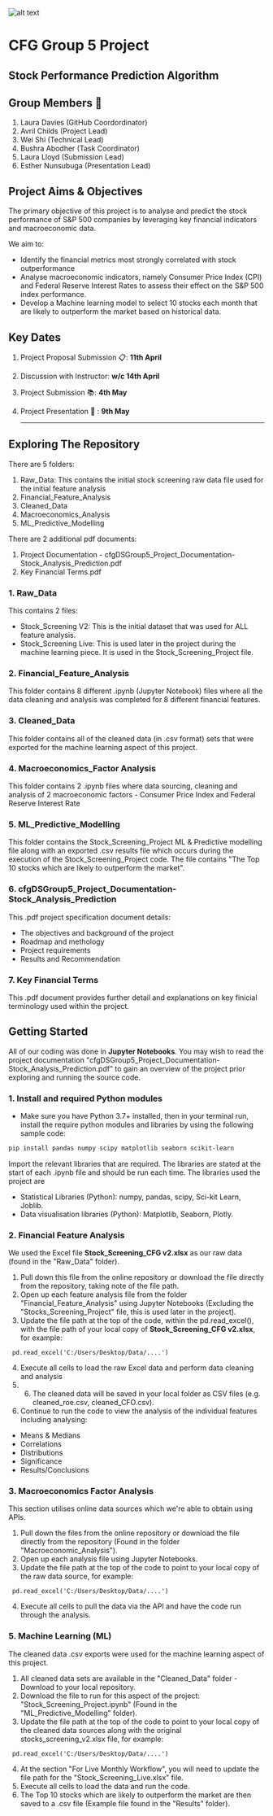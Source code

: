 ![alt text](https://codefirstgirls.com/wp-content/uploads/2022/04/CFGDegree-Logo-2.png "CFG Logo")


# CFG Group 5 Project
## Stock Performance Prediction Algorithm

## Group Members 🌟 

1. Laura Davies (GitHub Coordordinator)
2. Avril Childs (Project Lead)
3. Wei Shi (Technical Lead)
4. Bushra Abodher (Task Coordinator)
5. Laura Lloyd (Submission Lead)
6. Esther Nunsubuga (Presentation Lead)

## Project Aims & Objectives

The primary objective of this project is to analyse and predict the stock performance of S&P 500 companies by leveraging key financial indicators and macroeconomic data. 

We aim to:
- Identify the financial metrics most strongly correlated with stock outperformance
- Analyse macroeconomic indicators, namely Consumer Price Index (CPI) and Federal Reserve Interest Rates to assess their effect on the S&P 500 index performance.
- Develop a Machine learning model to select 10 stocks each month that are likely to outperform the market based on historical data.

## Key Dates

1. Project Proposal Submission 📋: **11th April**
2. Discussion with Instructor: **w/c 14th April**
3. Project Submission 📚: **4th May**
4. Project Presentation 📢 : **9th May**

   ---

## Exploring The Repository

There are 5 folders:
1. Raw_Data: This contains the initial stock screening raw data file used for the initial feature analysis
2. Financial_Feature_Analysis
3. Cleaned_Data
4. Macroeconomics_Analysis
5. ML_Predictive_Modelling

There are 2 additional pdf documents:
1. Project Documentation -  cfgDSGroup5_Project_Documentation-Stock_Analysis_Prediction.pdf
2. Key Financial Terms.pdf

 
### 1. Raw_Data ###
This contains 2 files:
- Stock_Screening V2: This is the initial dataset that was used for ALL feature analysis.
- Stock_Screening Live: This is used later in the project during the machine learning piece. It is used in the Stock_Screening_Project file.

### 2. Financial_Feature_Analysis ###
This folder contains 8 different .ipynb (Jupyter Notebook) files where all the data cleaning and analysis was completed for 8 different financial features.

### 3. Cleaned_Data ###
This folder contains all of the cleaned data (in .csv format) sets that were exported for the machine learning aspect of this project.

### 4. Macroeconomics_Factor Analysis ###
This folder contains 2 .ipynb files where data sourcing, cleaning and analysis of 2 macroeconomic factors - Consumer Price Index and Federal Reserve Interest Rate

### 5. ML_Predictive_Modelling ###
This folder contains the Stock_Screening_Project ML & Predictive modelling file along with an exported .csv  results file which occurs during the execution of the Stock_Screening_Project code. The file contains "The Top 10 stocks which are likely to outperform the market".

### 6. cfgDSGroup5_Project_Documentation-Stock_Analysis_Prediction ###
This .pdf project specification document details:
 - The objectives and background of the project
 - Roadmap and methology
 - Project requirements 
 - Results and Recommendation

### 7. Key Financial Terms
This .pdf document provides further detail and explanations on key finicial terminology used within the project. 


## Getting Started 

All of our coding was done in **Jupyter Notebooks**. You may wish to read the project documentation "cfgDSGroup5_Project_Documentation-Stock_Analysis_Prediction.pdf" to gain an overview of the project prior exploring and running the source code. 

### 1. Install and required Python modules  
* Make sure you have Python 3.7+ installed, then in your terminal run, install the require python modules and libraries by using the following sample code:  
```bash
pip install pandas numpy scipy matplotlib seaborn scikit-learn 

```
Import the relevant libraries that are required. The libraries are stated at the start of each .ipynb file and should be run each time. The libraries used the project are 
- Statistical Libraries (Python):  numpy, pandas, scipy, Sci-kit Learn, Joblib.
- Data visualisation libraries (Python): Matplotlib, Seaborn, Plotly.


### 2. Financial Feature Analysis

We used the Excel file **Stock_Screening_CFG v2.xlsx** as our raw data (found in the "Raw_Data" folder).

1. Pull down this file from the online repository or download the file directly from the repository, taking note of the file path.
2. Open up each feature analysis file from the folder "Financial_Feature_Analysis" using Jupyter Notebooks (Excluding the "Stocks_Screening_Project" file, this is used later in the project).
3. Update the file path at the top of the code, within the pd.read_excel(), with the file path of your local copy of **Stock_Screening_CFG v2.xlsx**, for example:
```
 pd.read_excel('C:/Users/Desktop/Data/....')
```
4. Execute all cells to load the raw Excel data and perform data cleaning and analysis
5. 6. The cleaned data will be saved in your local folder as CSV files (e.g. cleaned_roe.csv, cleaned_CFO.csv).
6. Continue to run the code to view the analysis of the individual features including analysing:
- Means & Medians
- Correlations
- Distributions
- Significance
- Results/Conclusions


### 3. Macroeconomics Factor Analysis

This section utilises online data sources which we're able to obtain using APIs.

1. Pull down the files from the online repository or download the file directly from the repository (Found in the folder "Macroeconomic_Analysis").
2. Open up each analysis file using Jupyter Notebooks.
3. Update the file path at the top of the code to point to your local copy of the raw data source, for example:
```
 pd.read_excel('C:/Users/Desktop/Data/....')
```
4. Execute all cells to pull the data via the API and have the code run through the analysis.

### 5. Machine Learning (ML)

The cleaned data .csv exports were used for the machine learning aspect of this project.

1. All cleaned data sets are available in the "Cleaned_Data" folder - Download to your local repository.
2. Download the file to run for this aspect of the project: "Stock_Screening_Project.ipynb" (Found in the "ML_Predictive_Modelling" folder).
3. Update the file path at the top of the code to point to your local copy of the cleaned data sources along with the original stocks_screening_v2.xlsx file, for example:
```
 pd.read_excel('C:/Users/Desktop/Data/....')
```
4. At the section "For Live Monthly Workflow", you will need to update the file path for the "Stock_Screening_Live.xlsx" file.
5. Execute all cells to load the data and run the code.
6. The Top 10 stocks which are likely to outperform the market are then saved to a .csv file (Example file found in the "Results" folder).
